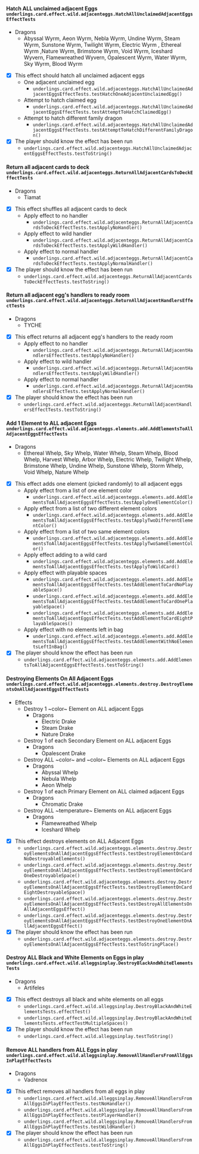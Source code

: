 #### Hatch ALL unclaimed adjacent Eggs ```underlings.card.effect.wild.adjacenteggs.HatchAllUnclaimedAdjacentEggsEffectTests```

- Dragons
  - Abyssal Wyrm, Aeon Wyrm, Nebla Wyrm, Undine Wyrm, Steam Wyrm, Sunstone Wyrm, Twilight Wyrm,  Electric Wyrm , Ethereal Wyrm ,Nature Wyrm, Brimstone Wyrm, Void Wyrm, Iceshard Wyvern, Flamewreathed Wyvern, Opalescent Wyrm, Water Wyrm, Sky Wyrm, Blood Wyrm
- [x] This effect should hatch all unclaimed adjacent eggs
	- One adjacent unclaimed egg
		- ```underlings.card.effect.wild.adjacenteggs.HatchAllUnclaimedAdjacentEggsEffectTests.testHatchOneAdjacentUnclaimedEgg()```
	- Attempt to hatch claimed egg
		- ```underlings.card.effect.wild.adjacenteggs.HatchAllUnclaimedAdjacentEggsEffectTests.testAttemptToHatchClaimedEgg()```
	- Attempt to hatch different family dragon
		- ```underlings.card.effect.wild.adjacenteggs.HatchAllUnclaimedAdjacentEggsEffectTests.testAttemptToHatchDifferentFamilyDragon()```
- [x] The player should know the effect has been run
  - ```underlings.card.effect.wild.adjacenteggs.HatchAllUnclaimedAdjacentEggsEffectTests.testToString()```

#### Return all adjacent cards to deck ```underlings.card.effect.wild.adjacenteggs.ReturnAllAdjacentCardsToDeckEffectTests```

- Dragons
  - Tiamat
- [x] This effect shuffles all adjacent cards to deck
	- Apply effect to no handler
		- ```underlings.card.effect.wild.adjacenteggs.ReturnAllAdjacentCardsToDeckEffectTests.testApplyNoHandler()```
	- Apply effect to wild handler
		- ```underlings.card.effect.wild.adjacenteggs.ReturnAllAdjacentCardsToDeckEffectTests.testApplyWildHandler()```
	- Apply effect to normal handler
		- ```underlings.card.effect.wild.adjacenteggs.ReturnAllAdjacentCardsToDeckEffectTests.testApplyNormalHandler()```
- [x] The player should know the effect has been run
  - ```underlings.card.effect.wild.adjacenteggs.ReturnAllAdjacentCardsToDeckEffectTests.testToString()```

#### Return all adjacent egg's handlers to ready room ```underlings.card.effect.wild.adjacenteggs.ReturnAllAdjacentHandlersEffectTests```

- Dragons
  - TYCHE
- [x] This effect returns all adjacent egg's handlers to the ready room
	- Apply effect to no handler
		- ```underlings.card.effect.wild.adjacenteggs.ReturnAllAdjacentHandlersEffectTests.testApplyNoHandler()```
	- Apply effect to wild handler
		- ```underlings.card.effect.wild.adjacenteggs.ReturnAllAdjacentHandlersEffectTests.testApplyWildHandler()```
	- Apply effect to normal handler
		- ```underlings.card.effect.wild.adjacenteggs.ReturnAllAdjacentHandlersEffectTests.testApplyNormalHandler()```
- [x] The player should know the effect has been run
  - ```underlings.card.effect.wild.adjacenteggs.ReturnAllAdjacentHandlersEffectTests.testToString()```
  
#### Add 1 Element to ALL adjacent Eggs ```underlings.card.effect.wild.adjacenteggs.elements.add.AddElementsToAllAdjacentEggsEffectTests```

- Dragons
	- Ethereal Whelp, Sky Whelp, Water Whelp, Steam Whelp, Blood Whelp, Harvest Whelp, Arbor Whelp, Electric Whelp, Twilight Whelp, Brimstone Whelp, Undine Whelp, Sunstone Whelp, Storm Whelp, Void Whelp, Nature Whelp
- [x] This effect adds one element (picked randomly)  to all adjacent eggs
	- Apply effect from a list of one element color
		- ```underlings.card.effect.wild.adjacenteggs.elements.add.AddElementsToAllAdjacentEggsEffectTests.testApplyOneElementColor()```
	- Apply effect from a list of two different element colors
		- ```underlings.card.effect.wild.adjacenteggs.elements.add.AddElementsToAllAdjacentEggsEffectTests.testApplyTwoDifferentElementColor()```
	- Apply effect from a list of two same element colors
		- ```underlings.card.effect.wild.adjacenteggs.elements.add.AddElementsToAllAdjacentEggsEffectTests.testApplyTwoSameElementColor()```
	- Apply effect adding to a wild card
		- ```underlings.card.effect.wild.adjacenteggs.elements.add.AddElementsToAllAdjacentEggsEffectTests.testApplyToWildCard()```
	- Apply effect with playable spaces
	    - ```underlings.card.effect.wild.adjacenteggs.elements.add.AddElementsToAllAdjacentEggsEffectTests.testAddElementToCardNoPlayableSpace()```
		- ```underlings.card.effect.wild.adjacenteggs.elements.add.AddElementsToAllAdjacentEggsEffectTests.testAddElementToCardOnePlayableSpace()```
		- ```underlings.card.effect.wild.adjacenteggs.elements.add.AddElementsToAllAdjacentEggsEffectTests.testAddElementToCardEightPlayableSpaces()```
	- Apply effect with no elements left in bag
	    - ```underlings.card.effect.wild.adjacenteggs.elements.add.AddElementsToAllAdjacentEggsEffectTests.testAddElementWithNoElementsLeftInBag()```
- [x] The player should know the effect has been run
  - ```underlings.card.effect.wild.adjacenteggs.elements.add.AddElementsToAllAdjacentEggsEffectTests.testToString()```

#### Destroying Elements On All Adjacent Eggs ```underlings.card.effect.wild.adjacenteggs.elements.destroy.DestroyElementsOnAllAdjacentEggsEffectTests```

- Effects
  - Destroy 1 ~color~ Element on ALL adjacent Eggs
    - Dragons
      - Electric Drake
      - Steam Drake
	  - Nature Drake
  - Destroy 1 of each Secondary Element on ALL adjacent Eggs
    - Dragons
	  - Opalescent Drake
  - Destroy ALL ~color~ and ~color~ Elements on ALL adjacent Eggs
    - Dragons
	  - Abyssal Whelp
	  - Nebula Whelp
	  - Aeon Whelp
  - Destroy 1 of each Primary Element on ALL claimed adjacent Eggs
    - Dragons
	  - Chromatic Drake
  - Destroy ALL ~temperature~ Elements on ALL adjacent Eggs
    - Dragons
	  - Flamewreathed Whelp
	  - Iceshard Whelp
- [x] This effect destroys elements on ALL Adjacent Eggs
  - ```underlings.card.effect.wild.adjacenteggs.elements.destroy.DestroyElementsOnAllAdjacentEggsEffectTests.testDestroyElementOnCardNoDestroyableElements()```
  - ```underlings.card.effect.wild.adjacenteggs.elements.destroy.DestroyElementsOnAllAdjacentEggsEffectTests.testDestroyElementOnCardOneDestroyableSpace()```
  - ```underlings.card.effect.wild.adjacenteggs.elements.destroy.DestroyElementsOnAllAdjacentEggsEffectTests.testDestroyElementOnCardEightDestroyableSpace()```
  - ```underlings.card.effect.wild.adjacenteggs.elements.destroy.DestroyElementsOnAllAdjacentEggsEffectTests.testDestroyAllElementsOnAllAdjacentEggsEffect()```
  - ```underlings.card.effect.wild.adjacenteggs.elements.destroy.DestroyElementsOnAllAdjacentEggsEffectTests.testDestroyOneElementOnAllAdjacentEggsEffect()```
- [x] The player should know the effect has been run
  - ```underlings.card.effect.wild.adjacenteggs.elements.destroy.DestroyElementsOnAllAdjacentEggsEffectTests.testToStringPlace()```

#### Destroy ALL Black and White Elements on Eggs in play ```underlings.card.effect.wild.alleggsinplay.DestroyBlackAndWhiteElementsTests```
- Dragons
  - Artifeles
  
- [x] This effect destroys all black and white elements on all eggs
  - ```underlings.card.effect.wild.alleggsinplay.DestroyBlackAndWhiteElementsTests.effectTest()```
  - ```underlings.card.effect.wild.alleggsinplay.DestroyBlackAndWhiteElementsTests.effectTestMultipleSpaces()```
- [x] The player should know the effect has been run
  - ```underlings.card.effect.wild.alleggsinplay.testToString()```

#### Remove ALL handlers from ALL Eggs in play ```underlings.card.effect.wild.alleggsinplay.RemoveAllHandlersFromAllEggsInPlayEffectTests```
- Dragons
  - Vadrenox
  
- [x] This effect removes all handlers from all eggs in play
  - ```underlings.card.effect.wild.alleggsinplay.RemoveAllHandlersFromAllEggsInPlayEffectTests.testNoHandler()```
  - ```underlings.card.effect.wild.alleggsinplay.RemoveAllHandlersFromAllEggsInPlayEffectTests.testPlayerHandler()```
  - ```underlings.card.effect.wild.alleggsinplay.RemoveAllHandlersFromAllEggsInPlayEffectTests.testWildHandler()```
- [x] The player should know the effect has been run
  - ```underlings.card.effect.wild.alleggsinplay.RemoveAllHandlersFromAllEggsInPlayEffectTests.testToString()```